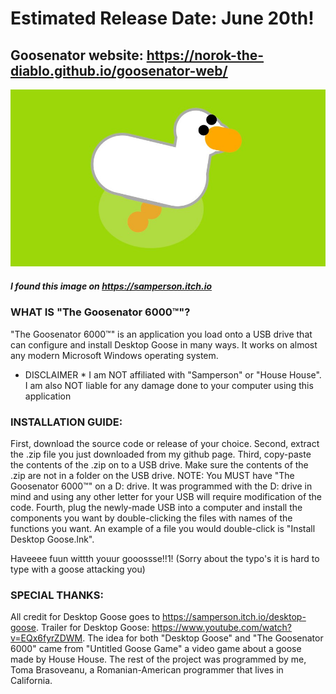 # Estimated Release Date: June 20th!

## Goosenator website: https://norok-the-diablo.github.io/goosenator-web/

![Desktop Goose](desktop-goose.jpg)
##### I found this image on https://samperson.itch.io



### WHAT IS "The Goosenator 6000™"?

"The Goosenator 6000™" is an application you load onto a USB drive that can configure and install Desktop Goose in many ways. It works on almost any modern Microsoft Windows operating system.



* DISCLAIMER * I am NOT affiliated with "Samperson" or "House House". I am also NOT liable for any damage done to your computer using this application



### INSTALLATION GUIDE: 

First, download the source code or release of your choice.
Second, extract the .zip file you just downloaded from my github page.
Third, copy-paste the contents of the .zip on to a USB drive. Make sure the contents of the .zip are not in a folder on the USB drive.
NOTE: You MUST have "The Goosenator 6000™" on a D: drive. It was programmed with the D: drive in mind and using any other letter for your USB will require modification of the code.
Fourth, plug the newly-made USB into a computer and install the components you want by double-clicking the files with names of the functions you want. An example of a file you would double-click is "Install Desktop Goose.lnk".

Haveeee fuun wittth youur gooossse!!1! (Sorry about the typo's it is hard to type with a goose attacking you)

### SPECIAL THANKS:

All credit for Desktop Goose goes to https://samperson.itch.io/desktop-goose. Trailer for Desktop Goose: https://www.youtube.com/watch?v=EQx6fyrZDWM. The idea for both "Desktop Goose" and "The Goosenator 6000" came from "Untitled Goose Game" a video game about a goose made by House House. The rest of the project was programmed by me, Toma Brasoveanu, a Romanian-American programmer that lives in California.
